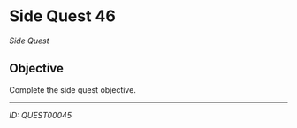 # Side Quest 46

*Side Quest*

## Objective
Complete the side quest objective.

---
*ID: QUEST00045*